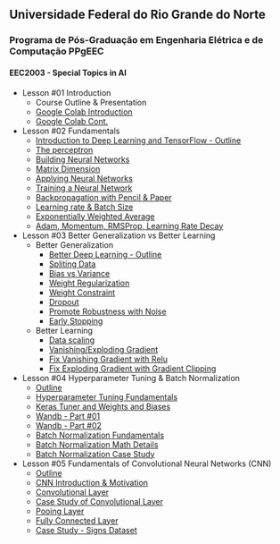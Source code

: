 ## Universidade Federal do Rio Grande do Norte
### Programa de Pós-Graduação em Engenharia Elétrica e de Computação PPgEEC

#### EEC2003 - Special Topics in AI


- Lesson #01 Introduction
	- Course Outline & Presentation
	- [Google Colab Introduction](https://www.loom.com/share/8a4f0d34b3cb4d9ea04b6dcf0b3d1aca)
	- [Google Colab Cont.](https://www.loom.com/share/d96cb0af7d9c4416bfe8145c93248a11)
- Lesson #02 Fundamentals
	- [Introduction to Deep Learning and TensorFlow - Outline](https://www.loom.com/share/caeb19f6f7694bfdba3687a46b37298d)
	- [The perceptron](https://www.loom.com/share/bccf2bc2c7f24652b7b3b73825e0100f)
	- [Building Neural Networks](https://www.loom.com/share/f0ca49107b52458699210cbda8d3cb76)
	- [Matrix Dimension](https://www.loom.com/share/31862a3448f6427097e16adc773592a1)
	- [Applying Neural Networks](https://www.loom.com/share/f5ef63a357604bcebb577458cbfe85f6)
	- [Training a Neural Network](https://www.loom.com/share/38f251f7949d4d3c99097395ab9e3b74)
	- [Backpropagation with Pencil & Paper](https://www.loom.com/share/7093fed68d7342b189ef2f9b85e93b2d)
	- [Learning rate & Batch Size](https://www.loom.com/share/183248cfec9f46a5bc0ae7ec410aa291)
	- [Exponentially Weighted Average](https://www.loom.com/share/b84b1452ab5d4193b63481910d9323b1)
	- [Adam, Momentum, RMSProp, Learning Rate Decay](https://www.loom.com/share/101a5956c6f04d31843f37c4be089978)
- Lesson #03 Better Generalization vs Better Learning
	- Better Generalization
		- [Better Deep Learning - Outline](https://www.loom.com/share/33ceae6510ca4321b95425efc7c7828e)
		- [Spliting Data](https://www.loom.com/share/436be4492b0549baba57c52d40941cc3)
		- [Bias vs Variance](https://www.loom.com/share/9cc90385906d458b9baafc19c686cc8e)
		- [Weight Regularization](https://www.loom.com/share/6f8e8101bee243318302cb3742fbdb8c)
		- [Weight Constraint](https://www.loom.com/share/b65c8294dcda4746a0a9a9c9ea3b5cb4)
		- [Dropout](https://www.loom.com/share/c32f0a35d56b426ca988e05926787936)
		- [Promote Robustness with Noise](https://www.loom.com/share/ed48470b14a3460eac572dcf9d8838c9)
		- [Early Stopping](https://www.loom.com/share/c738eed439a34794a6b99c555b99afad)
	- Better Learning
		- [Data scaling](https://www.loom.com/share/7008b640440d412498578e27b8557471)
		- [Vanishing/Exploding Gradient](https://www.loom.com/share/fb427d71b7a74e2dab226445941d2d41)
		- [Fix Vanishing Gradient with Relu](https://www.loom.com/share/0cdfb9ba531540fca075444f7d732fc6)
		- [Fix Exploding Gradient with Gradient Clipping](https://www.loom.com/share/2b560922401442b7b078faf06801a3ad)
- Lesson #04 Hyperparameter Tuning & Batch Normalization
	- [Outline](https://www.loom.com/share/0c5ccb3514ae4dc8b674ea5789f26645)
	- [Hyperparameter Tuning Fundamentals](https://www.loom.com/share/19920a5abadd4ce0bea8eadc26c778ee)
	- [Keras Tuner and Weights and Biases](https://www.loom.com/share/f27dcb1d5779432a906e19db7a834c65)
	- [Wandb - Part #01](https://www.loom.com/share/fed7cfc2a5414ad58637244f84add9b8)
	- [Wandb - Part #02](https://www.loom.com/share/16255ea534b34691a90801fe1d34ce6d)
	- [Batch Normalization Fundamentals](https://www.loom.com/share/adf8e445186d44caa79a83d0f3af97d8)
	- [Batch Normalization Math Details](https://www.loom.com/share/b2dad925916e4ae58d6a3cf3223be945)
	- [Batch Normalization Case Study](https://www.loom.com/share/d8113419cd56463eab0094df1a687cf0)
- Lesson #05 Fundamentals of Convolutional Neural Networks (CNN)
	- [Outline](https://www.loom.com/share/3b88a9f39080434e8ee9ec87135ea9b8)
	- [CNN Introduction & Motivation](https://www.loom.com/share/bb17b639264c4b079b375b63c4c16085)
	- [Convolutional Layer](https://www.loom.com/share/dd6b3d3ae5b3430ead7ed09174dd1b4c)
	- [Case Study of Convolutional Layer](https://www.loom.com/share/48b2566fae7b4c9794526e41ffbd624c)
	- [Pooing Layer](https://www.loom.com/share/055e32dcd2564b13890ce19d72daba32)
	- [Fully Connected Layer](https://www.loom.com/share/7912c7d6e1a54a97b39c15efb5a9fc88)
	- [Case Study - Signs Dataset](https://www.loom.com/share/2ea8f406635b489faa9f7f5ec675de73) 